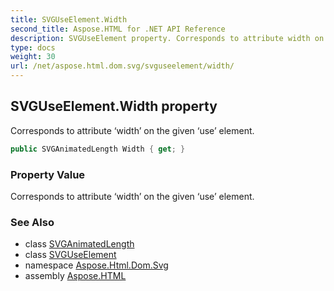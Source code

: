 ```yaml
---
title: SVGUseElement.Width
second_title: Aspose.HTML for .NET API Reference
description: SVGUseElement property. Corresponds to attribute width on the given use element
type: docs
weight: 30
url: /net/aspose.html.dom.svg/svguseelement/width/
---
```

## SVGUseElement.Width property

Corresponds to attribute ‘width’ on the given ‘use’ element.

```csharp
public SVGAnimatedLength Width { get; }
```

### Property Value

Corresponds to attribute ‘width’ on the given ‘use’ element.

### See Also

* class [SVGAnimatedLength](../../../aspose.html.dom.svg.datatypes/svganimatedlength/)
* class [SVGUseElement](../)
* namespace [Aspose.Html.Dom.Svg](../../svguseelement/)
* assembly [Aspose.HTML](../../../)
